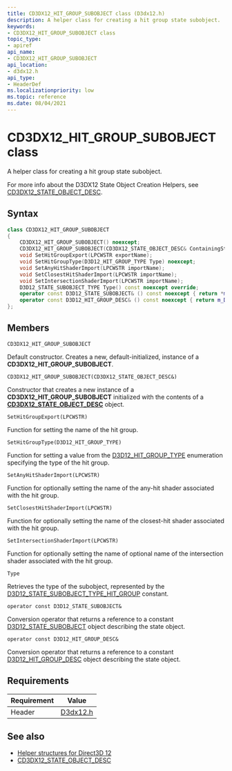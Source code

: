 ```yaml
---
title: CD3DX12_HIT_GROUP_SUBOBJECT class (D3dx12.h)
description: A helper class for creating a hit group state subobject.
keywords:
- CD3DX12_HIT_GROUP_SUBOBJECT class
topic_type:
- apiref
api_name:
- CD3DX12_HIT_GROUP_SUBOBJECT
api_location:
- d3dx12.h
api_type:
- HeaderDef
ms.localizationpriority: low
ms.topic: reference
ms.date: 08/04/2021
---
```


# CD3DX12_HIT_GROUP_SUBOBJECT class

A helper class for creating a hit group state subobject.

For more info about the D3DX12 State Object Creation Helpers, see [CD3DX12_STATE_OBJECT_DESC](cd3dx12-state-object-desc.md).

## Syntax

```cpp
class CD3DX12_HIT_GROUP_SUBOBJECT
{
    CD3DX12_HIT_GROUP_SUBOBJECT() noexcept;
    CD3DX12_HIT_GROUP_SUBOBJECT(CD3DX12_STATE_OBJECT_DESC& ContainingStateObject);
    void SetHitGroupExport(LPCWSTR exportName);
    void SetHitGroupType(D3D12_HIT_GROUP_TYPE Type) noexcept;
    void SetAnyHitShaderImport(LPCWSTR importName);
    void SetClosestHitShaderImport(LPCWSTR importName);
    void SetIntersectionShaderImport(LPCWSTR importName);
    D3D12_STATE_SUBOBJECT_TYPE Type() const noexcept override;
    operator const D3D12_STATE_SUBOBJECT& () const noexcept { return *m_pSubobject; }
    operator const D3D12_HIT_GROUP_DESC& () const noexcept { return m_Desc; }
};
```

## Members

`CD3DX12_HIT_GROUP_SUBOBJECT`

Default constructor. Creates a new, default-initialized, instance of a **CD3DX12_HIT_GROUP_SUBOBJECT**.

`CD3DX12_HIT_GROUP_SUBOBJECT(CD3DX12_STATE_OBJECT_DESC&)`

Constructor that creates a new instance of a **CD3DX12_HIT_GROUP_SUBOBJECT** initialized with the contents of a [**CD3DX12_STATE_OBJECT_DESC**](cd3dx12-state-object-desc.md) object.

`SetHitGroupExport(LPCWSTR)`

Function for setting the name of the hit group.

`SetHitGroupType(D3D12_HIT_GROUP_TYPE)`

Function for setting a value from the [D3D12_HIT_GROUP_TYPE](/windows/win32/api/d3d12/ne-d3d12-d3d12_hit_group_type) enumeration specifying the type of the hit group.

`SetAnyHitShaderImport(LPCWSTR)`

Function for optionally setting the name of the any-hit shader associated with the hit group.

`SetClosestHitShaderImport(LPCWSTR)`

Function for optionally setting the name of the closest-hit shader associated with the hit group.

`SetIntersectionShaderImport(LPCWSTR)`

Function for optionally setting the name of optional name of the intersection shader associated with the hit group.

`Type`

Retrieves the type of the subobject, represented by the [D3D12_STATE_SUBOBJECT_TYPE_HIT_GROUP](/windows/win32/api/d3d12/ne-d3d12-d3d12_state_subobject_type) constant.

`operator const D3D12_STATE_SUBOBJECT&`

Conversion operator that returns a reference to a constant [D3D12_STATE_SUBOBJECT](/windows/win32/api/d3d12/ns-d3d12-d3d12_state_subobject) object describing the state object.

`operator const D3D12_HIT_GROUP_DESC&`

Conversion operator that returns a reference to a constant [D3D12_HIT_GROUP_DESC](/windows/win32/api/d3d12/ns-d3d12-d3d12_hit_group_desc) object describing the state object.

## Requirements

| Requirement | Value |
|-------------------|-------------------------------------------------------------------------------------|
| Header | [D3dx12.h](https://github.com/microsoft/DirectX-Headers/blob/main/include/directx/d3dx12.h) |

## See also

* [Helper structures for Direct3D 12](helper-structures-for-d3d12.md)
* [CD3DX12_STATE_OBJECT_DESC](cd3dx12-state-object-desc.md)
